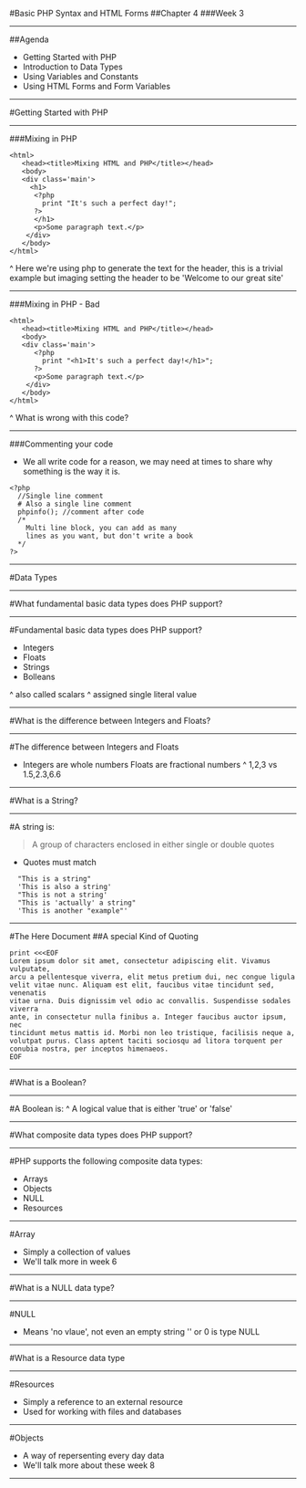 #Basic PHP Syntax and HTML Forms
##Chapter 4
###Week 3

---
##Agenda 
- Getting Started with PHP
- Introduction to Data Types
- Using Variables and Constants
- Using HTML Forms and Form Variables

---
#Getting Started with PHP

---
###Mixing in PHP
```
<html>
   <head><title>Mixing HTML and PHP</title></head>
   <body>
   <div class='main'>
     <h1>
      <?php 
        print "It's such a perfect day!"; 
      ?>
      </h1>
      <p>Some paragraph text.</p>
    </div>
   </body>
</html>
```
^ Here we're using php to generate the text for the header, this is a trivial example but imaging setting the header to be 'Welcome <username> to our great site' 

---
###Mixing in PHP - Bad
```
<html>
   <head><title>Mixing HTML and PHP</title></head>
   <body>
   <div class='main'>
      <?php 
        print "<h1>It's such a perfect day!</h1>"; 
      ?>
      <p>Some paragraph text.</p>
    </div>
   </body>
</html>
```
^ What is wrong with this code?

---
###Commenting your code
- We all write code for a reason, we may need at times to share why something is the way it is.
```
<?php
  //Single line comment
  # Also a single line comment
  phpinfo(); //comment after code
  /*
    Multi line block, you can add as many
    lines as you want, but don't write a book
  */
?>
```

---
#Data Types

---
#What fundamental basic data types does PHP support?

---
#Fundamental basic data types does PHP support?
- Integers
- Floats
- Strings
- Bolleans

^ also called scalars
^ assigned single literal value

---
#What is the difference between Integers and Floats?

---
#The difference between Integers and Floats
* Integers are whole numbers Floats are fractional numbers
^ 1,2,3 vs 1.5,2.3,6.6

---
#What is a String?

---
#A string is:
> A group of characters enclosed in either single or double quotes

* Quotes must match

```
  "This is a string"
  'This is also a string'
  "This is not a string'
  "This is 'actually' a string"
  'This is another "example"'
```

---
#The Here Document
##A special Kind of Quoting

```
print <<<EOF
Lorem ipsum dolor sit amet, consectetur adipiscing elit. Vivamus vulputate, 
arcu a pellentesque viverra, elit metus pretium dui, nec congue ligula 
velit vitae nunc. Aliquam est elit, faucibus vitae tincidunt sed, venenatis 
vitae urna. Duis dignissim vel odio ac convallis. Suspendisse sodales viverra 
ante, in consectetur nulla finibus a. Integer faucibus auctor ipsum, nec 
tincidunt metus mattis id. Morbi non leo tristique, facilisis neque a, 
volutpat purus. Class aptent taciti sociosqu ad litora torquent per 
conubia nostra, per inceptos himenaeos.
EOF
```

---
#What is a Boolean?

---
#A Boolean is:
^ A logical value that is either 'true' or 'false' 

---
#What composite data types does PHP support?

---
#PHP supports the following composite data types:
- Arrays
- Objects
- NULL
- Resources

---
#Array
- Simply a collection of values
- We'll talk more in week 6
---
#What is a NULL data type?

---
#NULL
- Means 'no vlaue', not even an empty string '' or 0 is type NULL

---
#What is a Resource data type

---
#Resources
- Simply a reference to an external resource
- Used for working with files and databases

---
#Objects
* A way of repersenting every day data
* We'll talk more about these week 8

---

